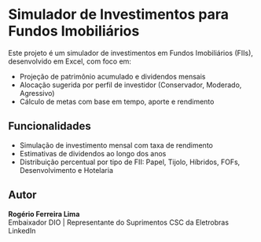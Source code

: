 
# Simulador de Investimentos para Fundos Imobiliários

Este projeto é um simulador de investimentos em Fundos Imobiliários (FIIs), desenvolvido em Excel, com foco em:

- Projeção de patrimônio acumulado e dividendos mensais
- Alocação sugerida por perfil de investidor (Conservador, Moderado, Agressivo)
- Cálculo de metas com base em tempo, aporte e rendimento

## Funcionalidades

- Simulação de investimento mensal com taxa de rendimento
- Estimativas de dividendos ao longo dos anos
- Distribuição percentual por tipo de FII: Papel, Tijolo, Híbridos, FOFs, Desenvolvimento e Hotelaria

## Autor

**Rogério Ferreira Lima**  
Embaixador DIO | Representante do Suprimentos CSC da Eletrobras  
LinkedIn

